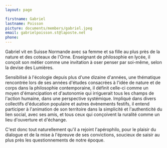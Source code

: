 ```yaml
---
layout: page

firstname: Gabriel
lastname: Poisson
picture: documents/members/gabriel.jpeg
email: gabrielpoisson.st@laposte.net
phone: 
---
```


Gabriel vit en Suisse Normande avec sa femme et sa fille au plus près de la nature et des coteaux de l'Orne. Enseignant de philosophie en lycée, il conçoit son métier comme une invitation à oser penser par soi-même, selon la devise des Lumières.

Sensibilisé à l'écologie depuis plus d'une dizaine d'années, une thématique rencontrée lors de ses années d'études consacrées à l'idée de nature et de corps dans la philosophie contemporaine,  il définit celle-ci comme un moyen d'émancipation et d'autonomie qui irriguerait tous les champs de l'action humaine, dans une perspective systémique.
Impliqué dans divers collectifs d'éducation populaire et autres évènements festifs, il entend participer à l'animation de son territoire dans la simplicité et l'authenticité du lien social, avec ses amis, et tous ceux qui conçoivent la ruralité comme un lieu d'ouverture et d'échange.

C'est donc tout naturellement qu'il a rejoint l'apérophilo, pour le plaisir du dialogue et de la mise à l'épreuve de ses convictions, soucieux de saisir au plus près les questionnements de notre époque.

